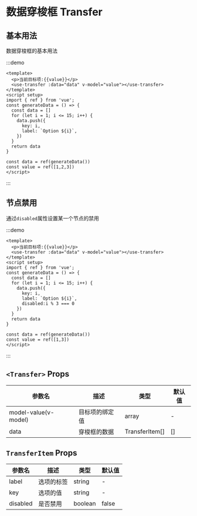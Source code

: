<Toc />

# 数据穿梭框 Transfer

## 基本用法

数据穿梭框的基本用法

:::demo 

```vue
<template>
  <p>当前目标项:{{value}}</p>
  <use-transfer :data="data" v-model="value"></use-transfer>
</template>
<script setup>
import { ref } from 'vue';
const generateData = () => {
  const data = []
  for (let i = 1; i <= 15; i++) {
    data.push({
      key: i,
      label: `Option ${i}`,
    })
  }
  return data
}

const data = ref(generateData())
const value = ref([1,2,3])
</script>
```
:::

## 节点禁用

通过`disabled`属性设置某一个节点的禁用

:::demo 

```vue
<template>
  <p>当前目标项:{{value}}</p>
  <use-transfer :data="data" v-model="value"></use-transfer>
</template>
<script setup>
import { ref } from 'vue';
const generateData = () => {
  const data = []
  for (let i = 1; i <= 15; i++) {
    data.push({
      key: i,
      label: `Option ${i}`,
      disabled:i % 3 === 0
    })
  }
  return data
}

const data = ref(generateData())
const value = ref([1,3])
</script>
```
:::


## `<Transfer>` Props
| 参数名            | 描述         | 类型         | 默认值 |
| -------------------- | -------------- | -------------- | ------ |
| model-value(v-model) | 目标项的绑定值 | array          | -      |
| data                 | 穿梭框的数据 | TransferItem[] | []     |


## `TransferItem` Props
| 参数名 | 描述     | 类型  | 默认值 |
| -------- | ---------- | ------- | ------ |
| label    | 选项的标签 | string  | -      |
| key      | 选项的值 | string  | -      |
| disabled | 是否禁用 | boolean | false  |
